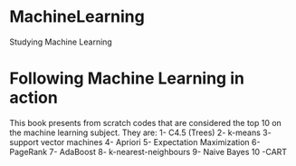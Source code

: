 # MachineLearning
Studying Machine Learning

# Following Machine Learning in action
  This book presents from scratch codes that are considered the top 10 on the machine learning subject. They are:
  1- C4.5 (Trees)
  2- k-means
  3- support vector machines
  4- Apriori
  5- Expectation Maximization
  6- PageRank
  7- AdaBoost
  8- k-nearest-neighbours
  9- Naive Bayes
  10 -CART

